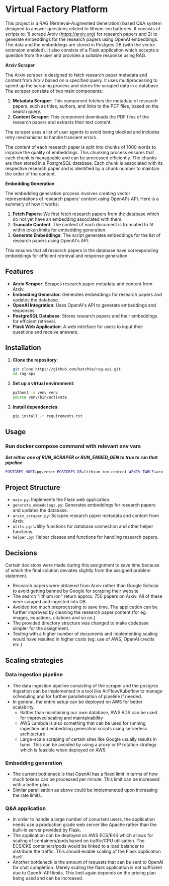 # Virtual Factory Platform

This project is a RAG (Retrieval-Augmented Generation) based Q&A system designed to answer questions related to lithium-ion batteries. It consists of scripts to: 1) scrape Arxiv (https://arxiv.org) for research papers and 2) to generate embeddings for the research papers using OpenAI embeddings. The data and the embeddings are stored in Postgres DB (with the vector extension enabled). It also consists of a Flask application which accepts a question from the user and provides a suitable response using RAG.

**Arxiv Scraper**

The Arxiv scraper is designed to fetch research paper metadata and content from Arxiv based on a specified query. It uses multiprocessing to speed up the scraping process and stores the scraped data in a database. The scraper consists of two main components:

1. **Metadata Scraper**: This component fetches the metadata of research papers, such as titles, authors, and links to the PDF files, based on the search query.
2. **Content Scraper**: This component downloads the PDF files of the research papers and extracts their text content.

The scraper uses a list of user agents to avoid being blocked and includes retry mechanisms to handle transient errors. 

The content of each research paper is split into chunks of 1000 words to improve the quality of embeddings. This chunking process ensures that each chunk is manageable and can be processed efficiently. The chunks are then stored in a PostgreSQL database. Each chunk is associated with its respective research paper and is identified by a chunk number to maintain the order of the content.

**Embedding Generation**

The embedding generation process involves creating vector representations of research papers' content using OpenAI's API. Here is a summary of how it works:

1. **Fetch Papers**: We first fetch research papers from the database which do not yet have an embedding associated with them.
2. **Truncate Content**: The content of each document is truncated to fit within token limits for embedding generation.
3. **Generate Embeddings**: The script generates embeddings for the list of research papers using OpenAI's API.

This ensures that all research papers in the database have corresponding embeddings for efficient retrieval and response generation.

## Features

- **Arxiv Scraper**: Scrapes research paper metadata and content from Arxiv.
- **Embedding Generator**: Generates embeddings for research papers and updates the database.
- **OpenAI Integration**: Uses OpenAI's API to generate embeddings and responses.
- **PostgreSQL Database**: Stores research papers and their embeddings for efficient retrieval.
- **Flask Web Application**: A web interface for users to input their questions and receive answers.


## Installation

1. **Clone the repository**:
    ```bash
    git clone https://github.com/katchke/rag-api.git
    cd rag-api
    ```

2. **Set up a virtual environment**:
    ```bash
    python3 -m venv venv
    source venv/bin/activate
    ```

3. **Install dependencies**:
    ```bash
    pip install -r requirements.txt
    ```

## Usage

### Run docker compose command with relevant env vars

***Set either one of RUN_SCRAPER or RUN_EMBED_GEN to true to run that pipeline***
```bash
POSTGRES_HOST=pgvector POSTGRES_DB=lithium_ion_content ARXIV_TABLE=arxiv POSTGRES_USER=postgres POSTGRES_PASSWORD=password RUN_SCRAPER=false RUN_EMBED_GEN=false OPENAI_API_KEY=<API_KEY> docker-compose -f docker-compose.yml up
```

## Project Structure

- `main.py`: Implements the Flask web application.
- `generate_embeddings.py`: Generates embeddings for research papers and updates the database.
- `arxiv_scraper.py`: Scrapes research paper metadata and content from Arxiv.
- `utils.py`: Utility functions for database connection and other helper functions.
- `helper.py`: Helper classes and functions for handling research papers.


## Decisions
Certain decisions were made during this assignment to save time because of which the final solution deviates slightly from the assigned problem statement. 

- Research papers were obtained from Arxiv rather than Google Scholar to avoid getting banned by Google for scraping their website
- The search "lithium ion" return approx. 750 papers on Arxiv. All of these were scraped and ingested into DB.
- Avoided too much preprocessing to save time. The application can be further improved by cleaning the research paper content (for eg: images, equations, citations and so on.)
- The provided directory structure was changed to make codebase simpler for the assignment.
- Testing with a higher number of documents and implementing scaling would have resulted in higher costs (eg: use of AWS, OpenAI credits etc.)


## Scaling strategies
### Data ingestion pipeline
- The data ingestion pipeline consisting of the scraper and the postgres ingestion can be implemented in a tool like AirFlow/Kubeflow to manage scheduling and for further parallelisation of pipeline if needed.
- In general, the entire setup can be deployed on AWS for better scalability. 
    - Rather than maintaining our own database, AWS RDS can be used for improved scaling and maintainability
    - AWS Lambda is also something that can be used for running ingestion and embedding generation scripts using serverless architecture
    - Large-scale scraping of certain sites like Google usually results in bans. This can be avoided by using a proxy or IP rotation strategy which is feasible when deployed on AWS


### Embedding generation 
- The current bottleneck is that OpenAI has a fixed limit in terms of how much tokens can be processed per minute. This limit can be increased with a better plan. 
- Similar parallisation as above could be implemeneted upon increasing the rate limits.


### Q&A application
- In order to handle a large number of conurrent users, the application needs use a production grade web server like Apache rather than the built-in server provided by Flask.
- The application can be deployed on AWS ECS/EKS which allows for scaling of containers/pods based on traffic/CPU utilisation. The ECS/EKS containers/pods would be linked to a load balancer to distribute the traffic. This should enable scaling of the Flask application itself.
- Another bottleneck is the amount of requests that can be sent to OpenAI for chat completion. Merely scaling the flask application is not sufficient due to OpenAI API limits. This limit again depends on the pricing plan being used and can be increased. 